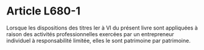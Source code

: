 # Article L680-1

Lorsque les dispositions des titres Ier à VI du présent livre sont appliquées à raison des activités professionnelles exercées par un entrepreneur individuel à responsabilité limitée, elles le sont patrimoine par patrimoine.<br/><br/>